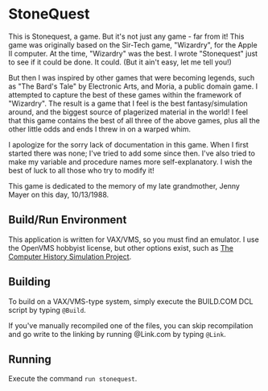 # StoneQuest

This is Stonequest, a game.  But it's not just any game - far from it!  This
game was originally based on the Sir-Tech game, "Wizardry", for the Apple II
computer.  At the time, "Wizardry" was the best.  I wrote "Stonequest" just
to see if it could be done.  It could.  (But it ain't easy, let me tell you!)

But then I was inspired by other games that were becoming legends, such as
"The Bard's Tale" by Electronic Arts, and Moria, a public domain game.  I
attempted to capture the best of these games within the framework of
"Wizardry".  The result is a game that I feel is the best fantasy/simulation
around, and the biggest source of plagerized material in the world!  I feel
that this game contains the best of all three of the above games, plus all
the other little odds and ends I threw in on a warped whim.

I apologize for the sorry lack of documentation in this game.  When I first
started there was none; I've tried to add some since then.  I've also tried
to make my variable and procedure names more self-explanatory.  I wish the
best of luck to all those who try to modify it!

This game is dedicated to the memory of my late grandmother, Jenny Mayer 
on this day, 10/13/1988.

## Build/Run Environment

This application is written for VAX/VMS, so you must find an emulator. I use
the OpenVMS hobbyist license, but other options exist, such as
[The Computer History Simulation Project](https://github.com/simh/simh).

## Building

To build on a VAX/VMS-type system, simply execute the BUILD.COM DCL script by
typing ```@Build```.

If you've manually recompiled one of the files, you can skip recompilation and
go write to the linking by running @Link.com by typing ```@Link```.

## Running

Execute the command ```run stonequest```.


